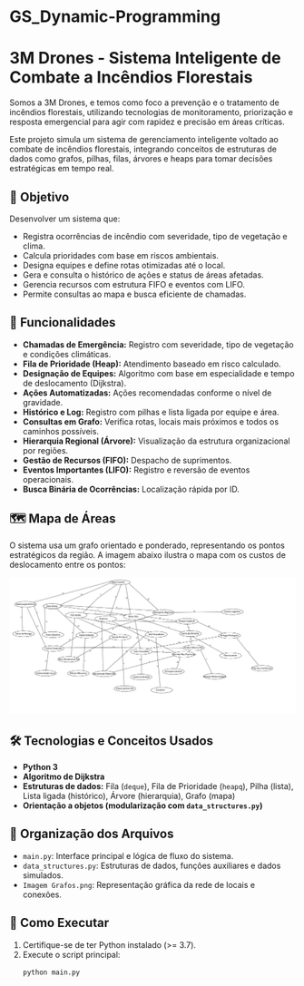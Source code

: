 # GS_Dynamic-Programming
# 3M Drones - Sistema Inteligente de Combate a Incêndios Florestais

Somos a 3M Drones, e temos como foco a prevenção e o tratamento de incêndios florestais, utilizando tecnologias de monitoramento, priorização e resposta emergencial para agir com rapidez e precisão em áreas críticas.

Este projeto simula um sistema de gerenciamento inteligente voltado ao combate de incêndios florestais, integrando conceitos de estruturas de dados como grafos, pilhas, filas, árvores e heaps para tomar decisões estratégicas em tempo real.

## 🎯 Objetivo

Desenvolver um sistema que:
- Registra ocorrências de incêndio com severidade, tipo de vegetação e clima.
- Calcula prioridades com base em riscos ambientais.
- Designa equipes e define rotas otimizadas até o local.
- Gera e consulta o histórico de ações e status de áreas afetadas.
- Gerencia recursos com estrutura FIFO e eventos com LIFO.
- Permite consultas ao mapa e busca eficiente de chamadas.

## 🧠 Funcionalidades

- **Chamadas de Emergência:** Registro com severidade, tipo de vegetação e condições climáticas.
- **Fila de Prioridade (Heap):** Atendimento baseado em risco calculado.
- **Designação de Equipes:** Algoritmo com base em especialidade e tempo de deslocamento (Dijkstra).
- **Ações Automatizadas:** Ações recomendadas conforme o nível de gravidade.
- **Histórico e Log:** Registro com pilhas e lista ligada por equipe e área.
- **Consultas em Grafo:** Verifica rotas, locais mais próximos e todos os caminhos possíveis.
- **Hierarquia Regional (Árvore):** Visualização da estrutura organizacional por regiões.
- **Gestão de Recursos (FIFO):** Despacho de suprimentos.
- **Eventos Importantes (LIFO):** Registro e reversão de eventos operacionais.
- **Busca Binária de Ocorrências:** Localização rápida por ID.

## 🗺️ Mapa de Áreas

O sistema usa um grafo orientado e ponderado, representando os pontos estratégicos da região. A imagem abaixo ilustra o mapa com os custos de deslocamento entre os pontos:

![Mapa dos Grafos](GS_Dynamic_Programming/imagem_grafo/Imagem%20Grafos.png)

## 🛠️ Tecnologias e Conceitos Usados

- **Python 3**
- **Algoritmo de Dijkstra**
- **Estruturas de dados:** Fila (`deque`), Fila de Prioridade (`heapq`), Pilha (lista), Lista ligada (histórico), Árvore (hierarquia), Grafo (mapa)
- **Orientação a objetos (modularização com `data_structures.py`)**

## 📂 Organização dos Arquivos

- `main.py`: Interface principal e lógica de fluxo do sistema.
- `data_structures.py`: Estruturas de dados, funções auxiliares e dados simulados.
- `Imagem Grafos.png`: Representação gráfica da rede de locais e conexões.

## 🚀 Como Executar

1. Certifique-se de ter Python instalado (>= 3.7).
2. Execute o script principal:
    ```bash
    python main.py
